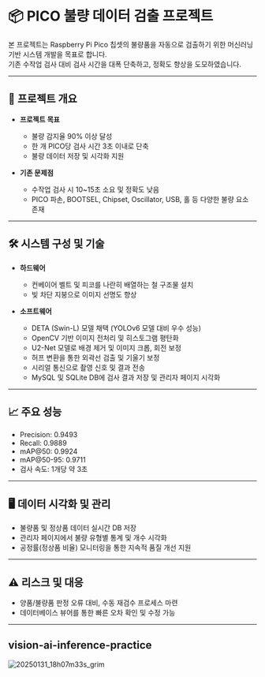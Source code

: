 # 📦 PICO 불량 데이터 검출 프로젝트

본 프로젝트는 Raspberry Pi Pico 칩셋의 불량품을 자동으로 검출하기 위한 머신러닝 기반 시스템 개발을 목표로 합니다.  
기존 수작업 검사 대비 검사 시간을 대폭 단축하고, 정확도 향상을 도모하였습니다.

---

## 📌 프로젝트 개요

- **프로젝트 목표**  
  - 불량 감지율 90% 이상 달성  
  - 한 개 PICO당 검사 시간 3초 이내로 단축  
  - 불량 데이터 저장 및 시각화 지원

- **기존 문제점**  
  - 수작업 검사 시 10~15초 소요 및 정확도 낮음  
  - PICO 파손, BOOTSEL, Chipset, Oscillator, USB, 홀 등 다양한 불량 요소 존재  

---

## 🛠 시스템 구성 및 기술

- **하드웨어**  
  - 컨베이어 벨트 및 피코를 나란히 배열하는 철 구조물 설치  
  - 빛 차단 지붕으로 이미지 선명도 향상

- **소프트웨어**  
  - DETA (Swin-L) 모델 채택 (YOLOv6 모델 대비 우수 성능)  
  - OpenCV 기반 이미지 전처리 및 히스토그램 평탄화  
  - U2-Net 모델로 배경 제거 및 이미지 크롭, 회전 보정  
  - 허프 변환을 통한 외곽선 검출 및 기울기 보정  
  - 시리얼 통신으로 촬영 신호 및 결과 전송  
  - MySQL 및 SQLite DB에 검사 결과 저장 및 관리자 페이지 시각화

---

## 📈 주요 성능

- Precision: 0.9493  
- Recall: 0.9889  
- mAP@50: 0.9924  
- mAP@50-95: 0.9711  
- 검사 속도: 1개당 약 3초

---

## 🖥 데이터 시각화 및 관리

- 불량품 및 정상품 데이터 실시간 DB 저장  
- 관리자 페이지에서 불량 유형별 통계 및 개수 시각화  
- 공정률(정상품 비율) 모니터링을 통한 지속적 품질 개선 지원

---

## ⚠ 리스크 및 대응

- 양품/불량품 판정 오류 대비, 수동 재검수 프로세스 마련  
- 데이터베이스 뷰어를 통한 빠른 오차 확인 및 수정 가능

---

## vision-ai-inference-practice
![20250131_18h07m33s_grim](https://github.com/user-attachments/assets/866348a7-7c9a-412f-9c1c-36017eff1593)

